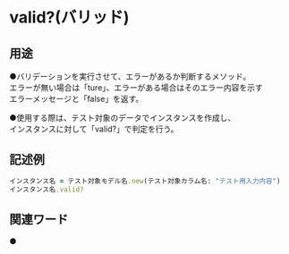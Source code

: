 # valid?(バリッド)  
## 用途  
●バリデーションを実行させて、エラーがあるか判断するメソッド。  
  エラーが無い場合は「ture」、エラーがある場合はそのエラー内容を示す  
  エラーメッセージと「false」を返す。  
  
●使用する際は、テスト対象のデータでインスタンスを作成し、  
 インスタンスに対して「valid?」で判定を行う。
## 記述例  
```ruby
インスタンス名 = テスト対象モデル名.new(テスト対象カラム名: "テスト用入力内容")
インスタンス名.valid?
```
## 関連ワード  
●

